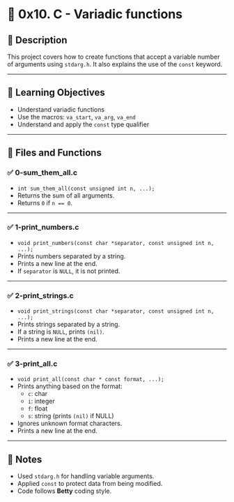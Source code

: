 # 📁 0x10. C - Variadic functions

## 📌 Description

This project covers how to create functions that accept a variable number of arguments using `stdarg.h`. It also explains the use of the `const` keyword.

---

## 🎯 Learning Objectives

- Understand variadic functions
- Use the macros: `va_start`, `va_arg`, `va_end`
- Understand and apply the `const` type qualifier

---

## 📂 Files and Functions

### ✅ 0-sum_them_all.c  
- `int sum_them_all(const unsigned int n, ...);`  
- Returns the sum of all arguments.
- Returns `0` if `n == 0`.

---

### ✅ 1-print_numbers.c  
- `void print_numbers(const char *separator, const unsigned int n, ...);`  
- Prints numbers separated by a string.
- Prints a new line at the end.
- If `separator` is `NULL`, it is not printed.

---

### ✅ 2-print_strings.c  
- `void print_strings(const char *separator, const unsigned int n, ...);`  
- Prints strings separated by a string.
- If a string is `NULL`, prints `(nil)`.
- Prints a new line at the end.

---

### ✅ 3-print_all.c  
- `void print_all(const char * const format, ...);`  
- Prints anything based on the format:
  - `c`: char  
  - `i`: integer  
  - `f`: float  
  - `s`: string (prints `(nil)` if NULL)
- Ignores unknown format characters.
- Prints a new line at the end.

---

## 🧠 Notes

- Used `stdarg.h` for handling variable arguments.
- Applied `const` to protect data from being modified.
- Code follows **Betty** coding style.
